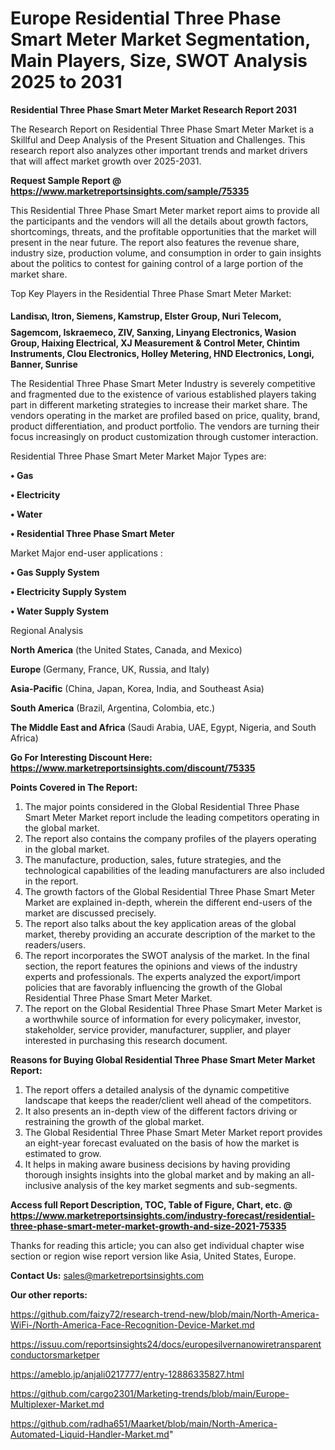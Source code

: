 # Europe Residential Three Phase Smart Meter Market Segmentation, Main Players, Size, SWOT Analysis 2025 to 2031

<strong>Residential Three Phase Smart Meter Market Research Report 2031</strong>

The Research Report on Residential Three Phase Smart Meter Market is a Skillful and Deep Analysis of the Present Situation and Challenges. This research report also analyzes other important trends and market drivers that will affect market growth over 2025-2031.

<strong>Request Sample Report @ <a href=https://www.marketreportsinsights.com/sample/75335>https://www.marketreportsinsights.com/sample/75335</a></strong>

This Residential Three Phase Smart Meter market report aims to provide all the participants and the vendors will all the details about growth factors, shortcomings, threats, and the profitable opportunities that the market will present in the near future. The report also features the revenue share, industry size, production volume, and consumption in order to gain insights about the politics to contest for gaining control of a large portion of the market share.

Top Key Players in the Residential Three Phase Smart Meter Market:

<strong>Landisᬪ, Itron, Siemens, Kamstrup, Elster Group, Nuri Telecom, Sagemcom, Iskraemeco, ZIV, Sanxing, Linyang Electronics, Wasion Group, Haixing Electrical, XJ Measurement & Control Meter, Chintim Instruments, Clou Electronics, Holley Metering, HND Electronics, Longi, Banner, Sunrise</strong>

The Residential Three Phase Smart Meter Industry is severely competitive and fragmented due to the existence of various established players taking part in different marketing strategies to increase their market share. The vendors operating in the market are profiled based on price, quality, brand, product differentiation, and product portfolio. The vendors are turning their focus increasingly on product customization through customer interaction.

Residential Three Phase Smart Meter Market Major Types are:

<strong>• Gas

• Electricity

• Water

• Residential Three Phase Smart Meter</strong>

Market Major end-user applications :

<strong>• Gas Supply System

• Electricity Supply System

• Water Supply System</strong>

Regional Analysis

</u><strong><b>North America</b></strong> (the United States, Canada, and Mexico)

<strong><b>Europe </b></strong>(Germany, France, UK, Russia, and Italy)

<strong><b>Asia-Pacific</b></strong> (China, Japan, Korea, India, and Southeast Asia)

<strong><b>South America</b></strong> (Brazil, Argentina, Colombia, etc.)

<strong><b>The Middle East and Africa</b></strong> (Saudi Arabia, UAE, Egypt, Nigeria, and South Africa)

<strong>Go For Interesting Discount Here: <a href=https://www.marketreportsinsights.com/discount/75335>https://www.marketreportsinsights.com/discount/75335</a></strong>

<strong>Points Covered in The Report:</strong>
<ol>
  <li>The major points considered in the Global Residential Three Phase Smart Meter Market report include the leading competitors operating in the global market.</li>
  <li>The report also contains the company profiles of the players operating in the global market.</li>
  <li>The manufacture, production, sales, future strategies, and the technological capabilities of the leading manufacturers are also included in the report.</li>
  <li>The growth factors of the Global Residential Three Phase Smart Meter Market are explained in-depth, wherein the different end-users of the market are discussed precisely.</li>
  <li>The report also talks about the key application areas of the global market, thereby providing an accurate description of the market to the readers/users.</li>
  <li>The report incorporates the SWOT analysis of the market. In the final section, the report features the opinions and views of the industry experts and professionals. The experts analyzed the export/import policies that are favorably influencing the growth of the Global Residential Three Phase Smart Meter Market.</li>
  <li>The report on the Global Residential Three Phase Smart Meter Market is a worthwhile source of information for every policymaker, investor, stakeholder, service provider, manufacturer, supplier, and player interested in purchasing this research document.</li>
</ol>
<strong>Reasons for Buying Global Residential Three Phase Smart Meter Market Report:</strong>

<ol>
  <li>The report offers a detailed analysis of the dynamic competitive landscape that keeps the reader/client well ahead of the competitors.</li>
  <li>It also presents an in-depth view of the different factors driving or restraining the growth of the global market.</li>
  <li>The Global Residential Three Phase Smart Meter Market report provides an eight-year forecast evaluated on the basis of how the market is estimated to grow.</li>
  <li>It helps in making aware business decisions by having providing thorough insights insights into the global market and by making an all-inclusive analysis of the key market segments and sub-segments.</li>
</ol>
<strong>Access full Report Description, TOC, Table of Figure, Chart, etc. @ <a href=https://www.marketreportsinsights.com/industry-forecast/residential-three-phase-smart-meter-market-growth-and-size-2021-75335>https://www.marketreportsinsights.com/industry-forecast/residential-three-phase-smart-meter-market-growth-and-size-2021-75335</a></strong>


Thanks for reading this article; you can also get individual chapter wise section or region wise report version like Asia, United States, Europe.

<strong>Contact Us:</strong>
sales@marketreportsinsights.com

<strong>Our other reports:</strong>

<a href=https://github.com/faizy72/research-trend-new/blob/main/North-America-WiFi-/North-America-Face-Recognition-Device-Market.md>https://github.com/faizy72/research-trend-new/blob/main/North-America-WiFi-/North-America-Face-Recognition-Device-Market.md</a>

<a href=https://issuu.com/reportsinsights24/docs/europesilvernanowiretransparentconductorsmarketper>https://issuu.com/reportsinsights24/docs/europesilvernanowiretransparentconductorsmarketper</a>

<a href=https://ameblo.jp/anjali0217777/entry-12886335827.html>https://ameblo.jp/anjali0217777/entry-12886335827.html</a>

<a href=https://github.com/cargo2301/Marketing-trends/blob/main/Europe-Multiplexer-Market.md>https://github.com/cargo2301/Marketing-trends/blob/main/Europe-Multiplexer-Market.md</a>

<a href=https://github.com/radha651/Maarket/blob/main/North-America-Automated-Liquid-Handler-Market.md>https://github.com/radha651/Maarket/blob/main/North-America-Automated-Liquid-Handler-Market.md</a>"
